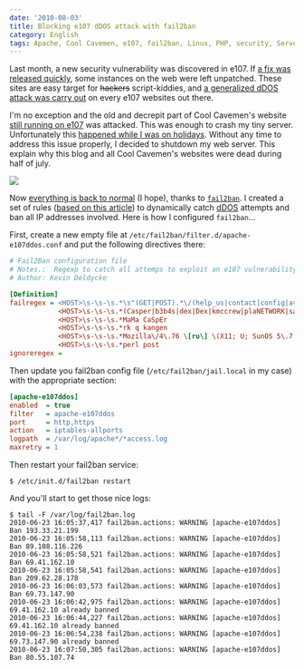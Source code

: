 ```yaml
---
date: '2010-08-03'
title: Blocking e107 dDOS attack with fail2ban
category: English
tags: Apache, Cool Cavemen, e107, fail2ban, Linux, PHP, security, Server, Web, Regular expression
---
```


Last month, a new security vulnerability was discovered in e107. If [a fix was
released quickly](https://e107.org/comment.php?comment.news.867), some instances
on the web were left unpatched. These sites are easy target for
<strike>hackers</strike> script-kiddies, and [a generalized dDOS attack was
carry out](https://e107.org/comment.php?comment.news.868) on every e107 websites
out there.

I'm no exception and the old and decrepit part of Cool Cavemen's website [still
running on
e107](https://web.archive.org/web/20110418072200/https://coolcavemen.com/e107_plugins/forum/forum_viewforum.php?3)
was attacked. This was enough to crash my tiny server. Unfortunately this
[happened while I was on
holidays](https://twitter.com/kdeldycke/status/17728248113). Without any time to
address this issue properly, I decided to shutdown my web server. This explain
why this blog and all Cool Cavemen's websites were dead during half of july.

![]({attach}munin-fail2ban-jails-weekly-stats.png)

Now [everything is back to
normal](https://twitter.com/kdeldycke/status/19250530728) (I hope), thanks to
[`fail2ban`](https://www.fail2ban.org). I created a set of rules ([based on this
article](https://eromang.zataz.com/2010/07/13/byroenet-casper-bot-search-e107-rce-scanner/))
to dynamically catch
[dDOS](https://en.wikipedia.org/wiki/Denial-of-service_attack) attempts and ban
all IP addresses involved. Here is how I configured `fail2ban`...

First, create a new empty file at `/etc/fail2ban/filter.d/apache-e107ddos.conf`
and put the following directives there:

```ini
# Fail2Ban configuration file
# Notes.:  Regexp to catch all attemps to exploit an e107 vulnerability.
# Author: Kevin Deldycke

[Definition]
failregex = <HOST>\s-\s-\s.*\s"(GET|POST).*\/(help_us|contact|config|avd_start|\*)\.php
            <HOST>\s-\s-\s.*(Casper|b3b4s|dex|Dex|kmccrew|plaNETWORK|sasqia|sledink|indocom) Bot Search
            <HOST>\s-\s-\s.*MaMa CaSpEr
            <HOST>\s-\s-\s.*rk q kangen
            <HOST>\s-\s-\s.*Mozilla\/4\.76 \[ru\] \(X11; U; SunOS 5\.7 sun4u\)
            <HOST>\s-\s-\s.*perl post
ignoreregex =
```

Then update you fail2ban config file (`/etc/fail2ban/jail.local` in my case)
with the appropriate section:

```ini
[apache-e107ddos]
enabled  = true
filter   = apache-e107ddos
port     = http,https
action   = iptables-allports
logpath  = /var/log/apache*/*access.log
maxretry = 1
```

Then restart your fail2ban service:

```shell-session
$ /etc/init.d/fail2ban restart
```

And you'll start to get those nice logs:

```shell-session
$ tail -F /var/log/fail2ban.log
2010-06-23 16:05:37,417 fail2ban.actions: WARNING [apache-e107ddos] Ban 193.33.21.199
2010-06-23 16:05:58,113 fail2ban.actions: WARNING [apache-e107ddos] Ban 89.108.116.226
2010-06-23 16:05:58,521 fail2ban.actions: WARNING [apache-e107ddos] Ban 69.41.162.10
2010-06-23 16:05:58,541 fail2ban.actions: WARNING [apache-e107ddos] Ban 209.62.28.178
2010-06-23 16:06:03,573 fail2ban.actions: WARNING [apache-e107ddos] Ban 69.73.147.90
2010-06-23 16:06:42,975 fail2ban.actions: WARNING [apache-e107ddos] 69.41.162.10 already banned
2010-06-23 16:06:44,227 fail2ban.actions: WARNING [apache-e107ddos] 69.41.162.10 already banned
2010-06-23 16:06:54,238 fail2ban.actions: WARNING [apache-e107ddos] 69.73.147.90 already banned
2010-06-23 16:07:50,305 fail2ban.actions: WARNING [apache-e107ddos] Ban 80.55.107.74
```
